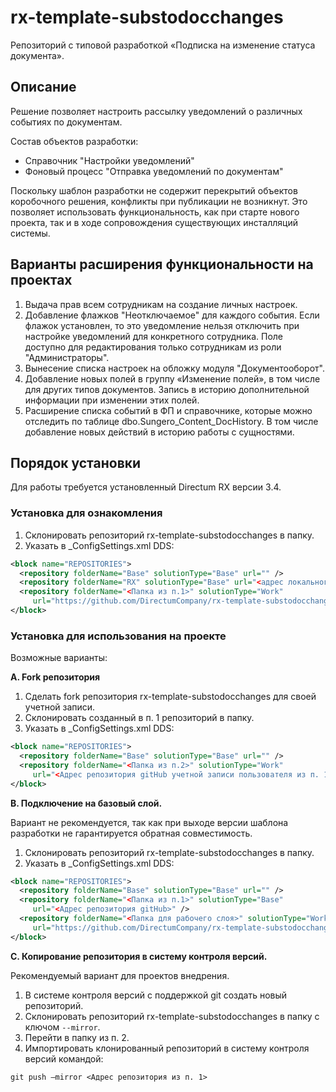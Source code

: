 # rx-template-substodocchanges
Репозиторий с типовой разработкой «Подписка на изменение статуса документа».

## Описание
Решение позволяет настроить рассылку уведомлений о различных событиях по документам.

Состав объектов разработки:
* Справочник "Настройки уведомлений"
* Фоновый процесс "Отправка уведомлений по документам"

Поскольку шаблон разработки не содержит перекрытий объектов коробочного решения, конфликты при публикации не возникнут. Это позволяет использовать функциональность, как при старте нового проекта, так и в ходе сопровождения существующих инсталляций системы.

## Варианты расширения функциональности на проектах
1.	Выдача прав всем сотрудникам на создание личных настроек.
2.	Добавление флажков "Неотключаемое" для каждого события. Если флажок установлен, то это уведомление нельзя отключить при настройке уведомлений для конкретного сотрудника. Поле доступно для редактирования только сотрудникам из роли "Администраторы".
3.	Вынесение списка настроек на обложку модуля "Документооборот".
4.	Добавление новых полей в группу «Изменение полей», в том числе для других типов документов. Запись в историю дополнительной информации при изменении этих полей.
5.	Расширение списка событий в ФП и справочнике, которые можно отследить по таблице dbo.Sungero_Content_DocHistory. В том числе добавление новых действий в историю работы с сущностями.

## Порядок установки
Для работы требуется установленный Directum RX версии 3.4. 

### Установка для ознакомления
1. Склонировать репозиторий rx-template-substodocchanges в папку.
2. Указать в _ConfigSettings.xml DDS:
```xml
<block name="REPOSITORIES">
  <repository folderName="Base" solutionType="Base" url="" />
  <repository folderName="RX" solutionType="Base" url="<адрес локального репозитория>" />
  <repository folderName="<Папка из п.1>" solutionType="Work" 
     url="https://github.com/DirectumCompany/rx-template-substodocchanges" />
</block>
```

### Установка для использования на проекте
Возможные варианты:

**A. Fork репозитория**
1. Сделать fork репозитория rx-template-substodocchanges для своей учетной записи.
2. Склонировать созданный в п. 1 репозиторий в папку.
3. Указать в _ConfigSettings.xml DDS:
``` xml
<block name="REPOSITORIES">
  <repository folderName="Base" solutionType="Base" url="" /> 
  <repository folderName="<Папка из п.2>" solutionType="Work" 
     url="<Адрес репозитория gitHub учетной записи пользователя из п. 1>" />
</block>
```

**B. Подключение на базовый слой.**

Вариант не рекомендуется, так как при выходе версии шаблона разработки не гарантируется обратная совместимость.
1. Склонировать репозиторий rx-template-substodocchanges в папку.
2. Указать в _ConfigSettings.xml DDS:
``` xml
<block name="REPOSITORIES">
  <repository folderName="Base" solutionType="Base" url="" /> 
  <repository folderName="<Папка из п.1>" solutionType="Base" 
     url="<Адрес репозитория gitHub>" />
  <repository folderName="<Папка для рабочего слоя>" solutionType="Work" 
     url="https://github.com/DirectumCompany/rx-template-substodocchanges" />
</block>
```

**C. Копирование репозитория в систему контроля версий.**

Рекомендуемый вариант для проектов внедрения.
1. В системе контроля версий с поддержкой git создать новый репозиторий.
2. Склонировать репозиторий rx-template-substodocchanges в папку с ключом `--mirror`.
3. Перейти в папку из п. 2.
4. Импортировать клонированный репозиторий в систему контроля версий командой:

`git push –mirror <Адрес репозитория из п. 1>`

